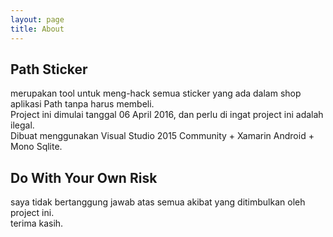 ```yaml
---
layout: page
title: About
---
```


## Path Sticker
  
merupakan tool untuk meng-hack semua sticker yang ada dalam shop aplikasi Path tanpa harus membeli.  
Project ini dimulai tanggal 06 April 2016, dan perlu di ingat project ini adalah ilegal.  
Dibuat menggunakan Visual Studio 2015 Community + Xamarin Android + Mono Sqlite.  
  
## Do With Your Own Risk

saya tidak bertanggung jawab atas semua akibat yang ditimbulkan oleh project ini.  
terima kasih.

